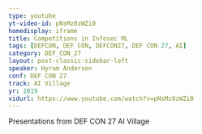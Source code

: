 ```yaml
---
type: youtube
yt-video-id: pNsMz0zWZi0
homedisplay: iframe
title: Competitions in Infosec ML
tags: [DEFCON, DEF CON, DEFCON27, DEF CON 27, AI]
category: DEF_CON_27
layout: post-classic-sidebar-left
speaker: Hyrum Anderson
conf: DEF CON 27
track: AI Village
yr: 2019
vidurl: https://www.youtube.com/watch?v=pNsMz0zWZi0
---
```

Presentations from DEF CON 27 AI Village